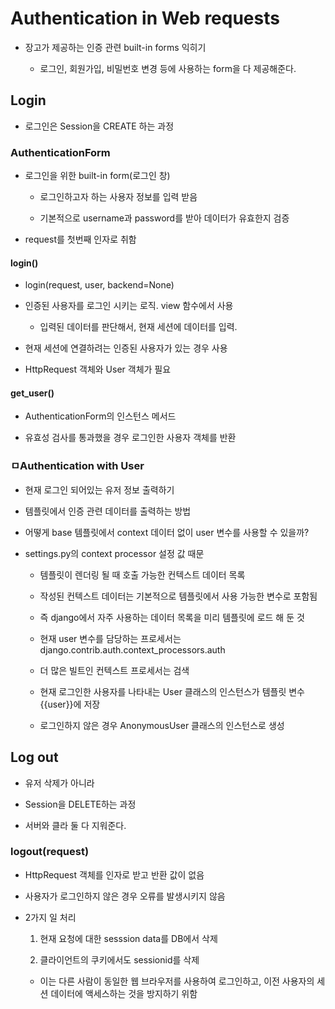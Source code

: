 # Authentication in Web requests

- 장고가 제공하는 인증 관련 built-in forms 익히기

    - 로그인, 회원가입, 비밀번호 변경 등에 사용하는 form을 다 제공해준다.

## Login

- 로그인은 Session을 CREATE 하는 과정

### AuthenticationForm

- 로그인을 위한 built-in form(로그인 창)

    - 로그인하고자 하는 사용자 정보를 입력 받음

    - 기본적으로 username과 password를 받아 데이터가 유효한지 검증

- request를 첫번째 인자로 취함

#### login()

- login(request, user, backend=None)

- 인증된 사용자를 로그인 시키는 로직. view 함수에서 사용

    - 입력된 데이터를 판단해서, 현재 세션에 데이터를 입력.

- 현재 세션에 연결하려는 인증된 사용자가 있는 경우 사용

- HttpRequest 객체와 User 객체가 필요

#### get_user()

- AuthenticationForm의 인스턴스 메서드

- 유효성 검사를 통과했을 경우 로그인한 사용자 객체를 반환

### ㅁAuthentication with User

- 현재 로그인 되어있는 유저 정보 출력하기

- 템플릿에서 인증 관련 데이터를 출력하는 방법

- 어떻게 base 템플릿에서 context 데이터 없이 user 변수를 사용할 수 있을까?

- settings.py의 context processor 설정 값 때문

    - 템플릿이 렌더링 될 때 호출 가능한 컨텍스트 데이터 목록

    - 작성된 컨텍스트 데이터는 기본적으로 템플릿에서 사용 가능한 변수로 포함됨

    - 즉 django에서 자주 사용하는 데이터 목록을 미리 템플릿에 로드 해 둔 것

    - 현재 user 변수를 담당하는 프로세서는 django.contrib.auth.context_processors.auth

    - 더 많은 빌트인 컨텍스트 프로세서는 검색

    - 현재 로그인한 사용자를 나타내는 User 클래스의 인스턴스가 템플릿 변수 {{user}}에 저장

    - 로그인하지 않은 경우 AnonymousUser 클래스의 인스턴스로 생성

## Log out

- 유저 삭제가 아니라

- Session을 DELETE하는 과정

- 서버와 클라 둘 다 지워준다.

### logout(request)

- HttpRequest 객체를 인자로 받고 반환 값이 없음

- 사용자가 로그인하지 않은 경우 오류를 발생시키지 않음

- 2가지 일 처리

    1. 현재 요청에 대한 sesssion data를 DB에서 삭제

    2. 클라이언트의 쿠키에서도 sessionid를 삭제

    - 이는 다른 사람이 동일한 웹 브라우저를 사용하여 로그인하고, 이전 사용자의 세션 데이터에 액세스하는 것을 방지하기 위함

